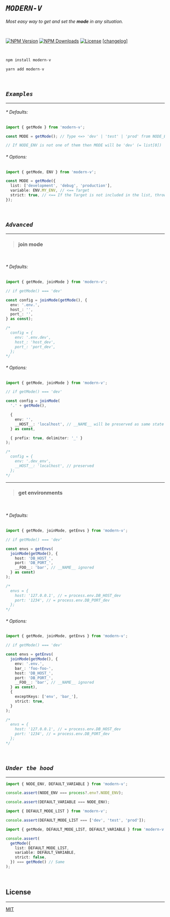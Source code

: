 # **_`MODERN-V`_**

_Most easy way to get and set the **mode** in any situation._

<br>

[![NPM Version][npm-image]][npm-url]
[![NPM Downloads][downloads-image]][downloads-url]
[![License][license-image]][license-url]
[[changelog]](CHANGELOG.md)

<br>

```js
npm install modern-v
```

```js
yarn add modern-v
```

<br>

## **_`Examples`_**

---

###### _\* Defaults:_

```typescript
import { getMode } from 'modern-v';

const MODE = getMode(); // Type <=> 'dev' | 'test' | 'prod' from NODE_ENV

// If NODE_ENV is not one of them then MODE will be 'dev' (= list[0])
```

###### _\* Options:_

```typescript
import { getMode, ENV } from 'modern-v';

const MODE = getMode({
  list: ['development', 'debug', 'production'],
  variable: ENV.MY_ENV, // <== Target
  strict: true, // <== If the Target is not included in the list, throw an error
});
```

<br>

## **_`Advanced`_**

---

> ### **join mode**

<br>

###### _\* Defaults:_

```typescript
import { getMode, joinMode } from 'modern-v';

// if getMode() === 'dev'

const config = joinMode(getMode(), {
  env: '.env.',
  host_: '',
  port_: '',
} as const);

/*
  config = {
    env: '.env.dev',
    host_: 'host_dev',
    port_: 'port_dev',
  };
*/
```

###### _\* Options:_

```typescript
import { getMode, joinMode } from 'modern-v';

// if getMode() === 'dev'

const config = joinMode(
  '.' + getMode(),

  {
    env: '',
    __HOST__: 'localhost', // __NAME__ will be preserved as same state
  } as const,

  { prefix: true, delimiter: '_' }
);

/*
  config = {
    env: '.dev_env',
    __HOST__: 'localhost', // preserved
  };
*/
```

---

> ### **get environments**

<br>

###### _\* Defaults:_

```typescript
import { getMode, joinMode, getEnvs } from 'modern-v';

// if getMode() === 'dev'

const envs = getEnvs(
  joinMode(getMode(), {
    host: 'DB_HOST_',
    port: 'DB_PORT_',
    __FOO__: 'bar', // __NAME__ ignored
  } as const)
);

/*
  envs = {
    host: '127.0.0.1', // = process.env.DB_HOST_dev
    port: '1234', // = process.env.DB_PORT_dev
  };
*/
```

###### _\* Options:_

```typescript
import { getMode, joinMode, getEnvs } from 'modern-v';

// if getMode() === 'dev'

const envs = getEnvs(
  joinMode(getMode(), {
    env: '.env.',
    bar_: 'foo-foo-',
    host: 'DB_HOST_',
    port: 'DB_PORT_',
    __FOO__: 'bar', // __NAME__ ignored
  } as const),
  {
    exceptKeys: ['env', 'bar_'],
    strict: true,
  }
);

/*
  envs = {
    host: '127.0.0.1', // = process.env.DB_HOST_dev
    port: '1234', // = process.env.DB_PORT_dev
  };
*/
```

<br>

## **_`Under the hood`_**

---

```typescript
import { NODE_ENV, DEFAULT_VARIABLE } from 'modern-v';

console.assert(NODE_ENV === process?.env?.NODE_ENV);

console.assert(DEFAULT_VARIABLE === NODE_ENV);
```

```typescript
import { DEFAULT_MODE_LIST } from 'modern-v';

console.assert(DEFAULT_MODE_LIST === ['dev', 'test', 'prod']);
```

```typescript
import { getMode, DEFAULT_MODE_LIST, DEFAULT_VARIABLE } from 'modern-v';

console.assert(
  getMode({
    list: DEFAULT_MODE_LIST,
    variable: DEFAULT_VARIABLE,
    strict: false,
  }) === getMode() // Same
);
```

<br>

## **License**<br>

---

[MIT](LICENSE)

[npm-image]: https://img.shields.io/npm/v/modern-v.svg
[npm-url]: https://npmjs.org/package/modern-v
[downloads-image]: https://img.shields.io/npm/dm/modern-v.svg
[downloads-url]: https://npmcharts.com/compare/modern-v?minimal=true
[license-url]: https://opensource.org/licenses/MIT
[license-image]: https://img.shields.io/npm/l/modern-v
